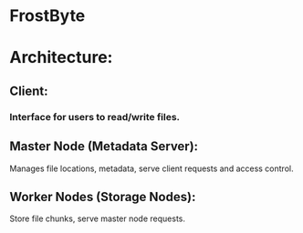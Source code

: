 # FrostByte


# Architecture:
## Client: 
### Interface for users to read/write files.

## Master Node (Metadata Server):
Manages file locations, metadata, serve client requests and access control.

## Worker Nodes (Storage Nodes):
Store file chunks, serve master node requests.
